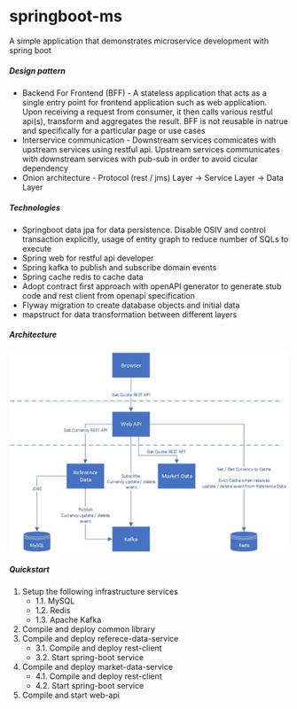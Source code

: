 # springboot-ms
A simple application that demonstrates microservice development with spring boot

##### Design pattern
- Backend For Frontend (BFF) - A stateless application that acts as a single entry point for frontend application such as web application.  Upon receiving a request from consumer, it then calls various restful api(s), transform and aggregates the result.  BFF is not reusable in natrue and specifically for a particular page or use cases
- Interservice communication - Downstream services commicates with upstream services using restful api.  Upstream services communicates with downstream services with pub-sub in order to avoid cicular dependency
- Onion architecture - Protocol (rest / jms) Layer -> Service Layer -> Data Layer


##### Technologies
- Springboot data jpa for data persistence.  Disable OSIV and control transaction explicitly, usage of entity graph to reduce number of SQLs to execute
- Spring web for restful api developer
- Spring kafka to publish and subscribe domain events
- Spring cache redis to cache data
- Adopt contract first approach with openAPI generator to generate stub code and rest client from openapi specification
- Flyway migration to create database objects and initial data
- mapstruct for data transformation between different layers

##### Architecture
![system-architecture](./docs/architecture.jpg)

##### Quickstart
1. Setup the following infrastructure services
   * 1.1. MySQL
   * 1.2. Redis
   * 1.3. Apache Kafka
2. Compile and deploy common library
3. Compile and deploy referece-data-service
   * 3.1. Compile and deploy rest-client
   * 3.2. Start spring-boot service
4. Compile and deploy market-data-service
   * 4.1. Compile and deploy rest-client
   * 4.2. Start spring-boot service
5. Compile and start web-api

